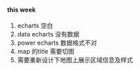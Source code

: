 #### this week

1. echarts 空白
2. data echarts 没有数据
3. power echarts 数据格式不对
4. map 的title 需要切图
5. 需要重新设计下地图上展示区域信息及样式